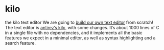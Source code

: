 # kilo
the kilo text editor
We are going to [build our own text editor](https://viewsourcecode.org/snaptoken/kilo/index.html) from scratch! The text editor is [antirez’s kilo](http://antirez.com/news/108), with some changes. It’s about 1000 lines of C in a single file with no dependencies, and it implements all the basic features we expect in a minimal editor, as well as syntax highlighting and a search feature.
